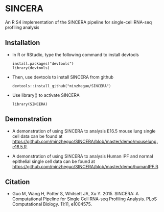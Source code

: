 # SINCERA

An R S4 implementation of the SINCERA pipeline for single-cell RNA-seq profiling analysis


## Installation

* In R or RStudio, type the following command to install devtools
  
  ```
  install.packages("devtools")
  library(devtools)
  ```
  
* Then, use devtools to install SINCERA from github
  
  ```
  devtools::install_github("minzheguo/SINCERA")
  ```

* Use library() to activate SINCERA

  ```
  library(SINCERA)
  ```

## Demonstration

* A demonstration of using SINCERA to analysis E16.5 mouse lung single cell data can be found at https://github.com/minzheguo/SINCERA/blob/master/demo/mouselung.e16.5.R. 
 
* A demonstration of using SINCERA to analysis Human IPF and normal epithelial single cell data can be found at https://github.com/minzheguo/SINCERA/blob/master/demo/humanIPF.R. 


## Citation


* Guo M, Wang H, Potter S, Whitsett JA, Xu Y. 2015. SINCERA: A Computational Pipeline for Single Cell RNA-seq Profiling Analysis. PLoS Computational Biology. 11:11, e1004575.













